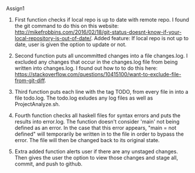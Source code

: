 Assign1

1) First function checks if local repo is up to date with remote repo. I found the git command to do this on this website: http://mikefrobbins.com/2016/02/18/git-status-doesnt-know-if-your-local-repository-is-out-of-date/. Added feature: If local repo is not up to date, user is given the option to update or not.

2) Second function puts all uncommitted changes into a file changes.log. I excluded any changes that occur in the changes.log file from being written into changes.log. I found out how to to do this here: https://stackoverflow.com/questions/10415100/want-to-exclude-file-from-git-diff.

3) Third function puts each line with the tag TODO, from every file in into a file todo.log. The todo.log exludes any log files as well as ProjectAnalyze.sh.

4) Fourth function checks all haskell files for syntax errors and puts the results into error.log. The function doesn't consider 'main' not being defined as an error. In the case that this error appears, "main = not defined" will temporarily be written in to the file in order to bypass the error. The file will then be changed back to its original state.

5) Extra added function alerts user if there are any unstaged changes. Then gives the user the option to view those changes and stage all, commit, and push to github.
